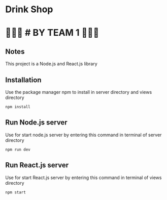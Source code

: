 # **Drink Shop**
# **:beers:****:beers:****:beers:** # **BY TEAM 1**  **:rooster:****:rooster:****:rooster:**


## Notes
This project is a Node.js and React.js library

## Installation
Use the package manager npm to install in server directory and views directory

```
npm install
```

## Run Node.js server
Use for start node.js server by entering this command in terminal of server directory
```
npm run dev
```

## Run React.js server
Use for start React.js server by entering this command in terminal of views directory
```
npm start
```
